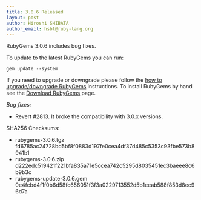 ```yaml
---
title: 3.0.6 Released
layout: post
author: Hiroshi SHIBATA
author_email: hsbt@ruby-lang.org
---
```


RubyGems 3.0.6 includes bug fixes.

To update to the latest RubyGems you can run:

    gem update --system

If you need to upgrade or downgrade please follow the [how to upgrade/downgrade
RubyGems][upgrading] instructions.  To install RubyGems by hand see the
[Download RubyGems][download] page.

_Bug fixes:_

* Revert #2813. It broke the compatibility with 3.0.x versions.


SHA256 Checksums:

* rubygems-3.0.6.tgz  
  fd6785ac24728bd5bf8f0883d197fe0cea4df37d485c5353c93fbe573b8941b1
* rubygems-3.0.6.zip  
  d222edc519421f221bfa835a71e5ccea742c5295d8035451ec3baeee8c6b9b3c
* rubygems-update-3.0.6.gem  
  0e4fcbd4f1f0b6d58fc656051f3f3a0229713552d5b1eeab588f853d8ec96d7a


[download]: http://rubygems.org/pages/download
[upgrading]: http://docs.seattlerb.org/rubygems/UPGRADING_rdoc.html


